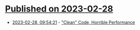 # [Published on 2023-02-28](index.md)

* [2023-02-28, 09:54:21](https://lobste.rs/s/7yd1id/clean_code_horrible_performance) - [\"Clean\" Code, Horrible Performance](https://www.computerenhance.com/p/clean-code-horrible-performance)
